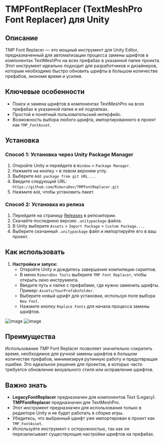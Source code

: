 # TMPFontReplacer (TextMeshPro Font Replacer) для Unity

## Описание
TMP Font Replacer — это мощный инструмент для Unity Editor, предназначенный для автоматизации процесса замены шрифтов в компонентах TextMeshPro на всех префабах в указанной папке проекта. Этот инструмент идеально подходит для разработчиков и дизайнеров, которым необходимо быстро обновить шрифты в большом количестве префабов, экономя время и усилия.

## Ключевые особенности
- Поиск и замена шрифтов в компонентах TextMeshPro на всех префабах в указанной папке и её подпапках.
- Простой и понятный пользовательский интерфейс.
- Возможность выбора любого шрифта, импортированного в проект как `TMP_FontAsset`.

## Установка

### Способ 1: Установка через Unity Package Manager

1. Откройте Unity и перейдите в `Window` > `Package Manager`.
2. Нажмите на кнопку `+` в левом верхнем углу.
3. Выберите `Add package from git URL...`.
4. Введите следующий URL:  ``` https://github.com/RimuruDev/TMPFontReplacer.git ```
5. Нажмите `Add`, чтобы установить пакет.

### Способ 2: Установка из релиза

1. Перейдите на страницу [Releases](https://github.com/RimuruDev/TMPFontReplacer/releases) в репозитории.
2. Скачайте последнюю версию `.unitypackage` файла.
3. В Unity выберите `Assets` > `Import Package` > `Custom Package...`.
4. Выберите скачанный `.unitypackage` файл и импортируйте его в ваш проект.

## Как использовать

1. **Настройка и запуск:**
    - Откройте Unity и дождитесь завершения компиляции скриптов.
    - В меню `RimuruDev Tools` выберите `TMP Font Replacer`, чтобы открыть окно инструмента.
    - Введите путь к папке с префабами, где нужно заменить шрифты. Пример: `Assets/YourPrefabsFolder`.
    - Выберите новый шрифт для установки, используя поле выбора `New Font`.
    - Нажмите кнопку `Replace Fonts` для начала процесса замены шрифтов.

![image](https://github.com/RimuruDev/TMPFontReplacer/assets/85500556/22f91ae4-29c9-40be-a849-10e4f8e363a8)
![image](https://github.com/RimuruDev/TMPFontReplacer/assets/85500556/16fe4682-3806-4e53-ad90-01ec134533ab)

## Преимущества
Использование TMP Font Replacer позволяет значительно сократить время, необходимое для ручной замены шрифтов в большом количестве префабов, минимизируя рутинную работу и предотвращая ошибки. Это идеальное решение для проектов, в которых часто требуется обновление визуального стиля или исправление шрифтов.

## Важно знать
- **LegacyFontReplacer** предназначен для компонентов Text (Legacy). **TMPFontReplacer** предназначен для TextMeshPro.
- Этот инструмент предназначен для использования только в редакторе Unity и не будет работать в сборке игры.
- Убедитесь, что выбранный шрифт уже импортирован в проект как `TMP_FontAsset`.
- Используйте инструмент с осторожностью, так как он перезаписывает существующие настройки шрифтов на префабах.
